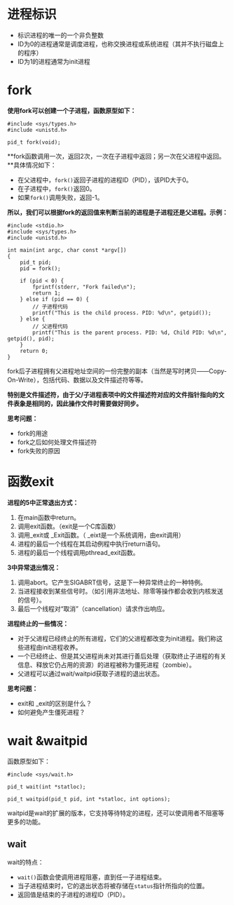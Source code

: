 # 进程标识

* 标识进程的唯一的一个非负整数
* ID为0的进程通常是调度进程，也称交换进程或系统进程（其并不执行磁盘上的程序）
* ID为1的进程通常为init进程

# fork

**使用fork可以创建一个子进程，函数原型如下：**

```
#include <sys/types.h>
#include <unistd.h>

pid_t fork(void);
```

**fork函数调用一次，返回2次，一次在子进程中返回；另一次在父进程中返回。**具体情况如下：

- 在父进程中，`fork()`返回子进程的进程ID（PID），该PID大于0。
- 在子进程中，`fork()`返回0。
- 如果`fork()`调用失败，返回-1。

**所以，我们可以根据fork的返回值来判断当前的进程是子进程还是父进程。示例：**

```
#include <stdio.h>
#include <sys/types.h>
#include <unistd.h>

int main(int argc, char const *argv[])
{
    pid_t pid;
    pid = fork();

    if (pid < 0) {
        fprintf(stderr, "Fork failed\n");
        return 1;
    } else if (pid == 0) {
        // 子进程代码
        printf("This is the child process. PID: %d\n", getpid());
    } else {
        // 父进程代码
        printf("This is the parent process. PID: %d, Child PID: %d\n", getpid(), pid);
    }
    return 0;
}
```

fork后子进程拥有父进程地址空间的一份完整的副本（当然是写时拷贝——Copy-On-Write），包括代码、数据以及文件描述符等等。

**特别是文件描述符，由于父/子进程表项中的文件描述符对应的文件指针指向的文件表象是相同的，因此操作文件时需要做好同步。**

**思考问题：**

* fork的用途
* fork之后如何处理文件描述符
* fork失败的原因

# 函数exit

**进程的5中正常退出方式：**

1. 在main函数中return。
2. 调用exit函数。（exit是一个C库函数）
3. 调用_exit或 _Exit函数。（ _eixt是一个系统调用，由exit调用）
4. 进程的最后一个线程在其启动例程中执行return语句。
5. 进程的最后一个线程调用pthread_exit函数。

**3中异常退出情况：**

1. 调用abort。它产生SIGABRT信号，这是下一种异常终止的一种特例。
2. 当进程接收到某些信号时。（如引用非法地址、除零等操作都会收到内核发送的信号）。
3. 最后一个线程对“取消”（cancellation）请求作出响应。

**进程终止的一些情况：**

* 对于父进程已经终止的所有进程，它们的父进程都改变为init进程。我们称这些进程由init进程收养。
* 一个已经终止、但是其父进程尚未对其进行善后处理（获取终止子进程的有关信息、释放它仍占用的资源）的进程被称为僵死进程（zombie）。
* 父进程可以通过wait/waitpid获取子进程的退出状态。

**思考问题：**

* exit和 _exit的区别是什么？
* 如何避免产生僵死进程？

# wait &waitpid

函数原型如下：

```
#include <sys/wait.h>

pid_t wait(int *statloc);

pid_t waitpid(pid_t pid, int *statloc, int options);
```

waitpid是wait的扩展的版本，它支持等待特定的进程，还可以使调用者不阻塞等更多的功能。

## wait

wait的特点：

- `wait()`函数会使调用进程阻塞，直到任一子进程结束。
- 当子进程结束时，它的退出状态将被存储在`status`指针所指向的位置。
- 返回值是结束的子进程的进程ID（PID）。